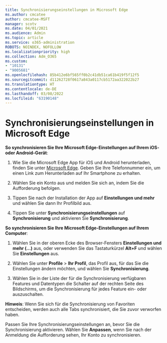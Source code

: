 ```yaml
---
title: Synchronisierungseinstellungen in Microsoft Edge
ms.author: cmcatee
author: cmcatee-MSFT
manager: scotv
ms.date: 04/01/2021
ms.audience: Admin
ms.topic: article
ms.service: o365-administration
ROBOTS: NOINDEX, NOFOLLOW
ms.localizationpriority: high
ms.collection: Adm_O365
ms.custom:
- "10131"
- "9005681"
ms.openlocfilehash: 85b412e6bf565ff0b2c41db51ca61b419f5f12f5
ms.sourcegitcommit: d11262728f0617a843a0117cb5172aa322022b27
ms.translationtype: HT
ms.contentlocale: de-DE
ms.lasthandoff: 03/08/2022
ms.locfileid: "63190148"
---
```

# <a name="sync-settings-in-microsoft-edge"></a>Synchronisierungseinstellungen in Microsoft Edge

**So synchronisieren Sie Ihre Microsoft Edge-Einstellungen auf Ihrem iOS- oder Android-Gerät**:

1. Wie Sie die Microsoft Edge App für iOS und Android herunterladen, finden Sie unter [Microsoft Edge](https://www.microsoft.com/edge?ocid=SMC-IA-4534424). Geben Sie Ihre Telefonnummer ein, um einen Link zum Herunterladen auf Ihr Smartphone zu erhalten.

1. Wählen Sie ein Konto aus und melden Sie sich an, indem Sie die Aufforderung befolgen.

1. Tippen Sie nach der Installation der App auf **Einstellungen und mehr** und wählen Sie dann Ihr Profilbild aus.

1. Tippen Sie unter **Synchronisierungseinstellungen** auf **Synchronisierung** und aktivieren Sie **Synchronisierung**. 

**So synchronisieren Sie Ihre Microsoft Edge-Einstellungen auf Ihrem Computer**:

1. Wählen Sie in der oberen Ecke des Browser-Fensters **Einstellungen und mehr (…)** aus, oder verwenden Sie das Tastaturkürzel **Alt+F** und wählen Sie **Einstellungen** aus.

1. Wählen Sie unter **Profile** > **Ihr Profil**, das Profil aus, für das Sie die Einstellungen ändern möchten, und wählen Sie **Synchronisierung**.

1. Wählen Sie in der Liste der für die Synchronisierung verfügbaren Features und Datentypen die Schalter auf der rechten Seite des Bildschirms, um die Synchronisierung für jedes Feature ein- oder auszuschalten.

**Hinweis**: Wenn Sie sich für die Synchronisierung von Favoriten entscheiden, werden auch alle Tabs synchronisiert, die Sie zuvor verworfen haben.

Passen Sie Ihre Synchronisierungseinstellungen an, bevor Sie die Synchronisierung aktivieren. Wählen Sie **Anpassen**, wenn Sie nach der Anmeldung die Aufforderung sehen, Ihr Konto zu synchronisieren.